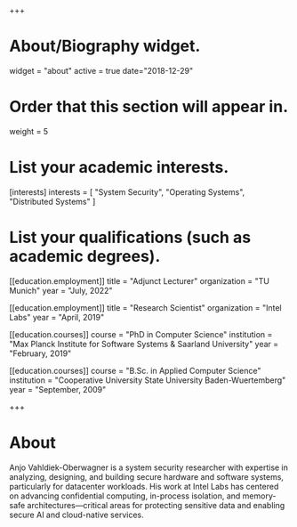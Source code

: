 +++
# About/Biography widget.
widget = "about"
active = true
date="2018-12-29"
# Order that this section will appear in.
weight = 5

# List your academic interests.
[interests]
  interests = [
    "System Security",
    "Operating Systems",
    "Distributed Systems"
  ]

# List your qualifications (such as academic degrees).
[[education.employment]]
  title = "Adjunct Lecturer"
  organization = "TU Munich"
  year = "July, 2022"

[[education.employment]]
  title = "Research Scientist"
  organization = "Intel Labs"
  year = "April, 2019"

[[education.courses]]
  course = "PhD in Computer Science"
  institution = "Max Planck Institute for Software Systems & Saarland University"
  year = "February, 2019"

[[education.courses]]
  course = "B.Sc. in Applied Computer Science"
  institution = "Cooperative University State University Baden-Wuertemberg"
  year = "September, 2009"

+++

# About

Anjo Vahldiek-Oberwagner is a system security researcher with expertise in analyzing, designing, and building secure hardware and software systems, particularly for datacenter workloads. His work at Intel Labs has centered on advancing confidential computing, in-process isolation, and memory-safe architectures—critical areas for protecting sensitive data and enabling secure AI and cloud-native services.  

